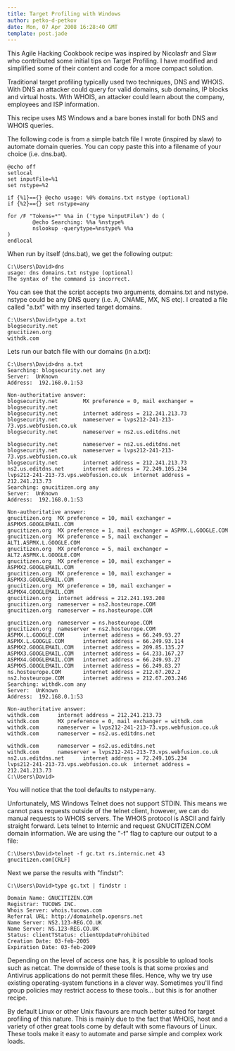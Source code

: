 ```yaml
---
title: Target Profiling with Windows
author: petko-d-petkov
date: Mon, 07 Apr 2008 16:28:40 GMT
template: post.jade
---
```


This Agile Hacking Cookbook recipe was inspired by Nicolasfr and Slaw who contributed some initial tips on Target Profiling. I have modified and simplified some of their content and code for a more compact solution.

Traditional target profiling typically used two techniques, DNS and WHOIS. With DNS an attacker could query for valid domains, sub domains, IP blocks and virtual hosts. With WHOIS, an attacker could learn about the company, employees and ISP information.

This recipe uses MS Windows and a bare bones install for both DNS and WHOIS queries. 

The following code is from a simple batch file I wrote (inspired by slaw) to automate domain queries. You can copy paste this into a filename of your choice (i.e. dns.bat).

```batch
@echo off
setlocal
set inputFile=%1
set nstype=%2

if {%1}=={} @echo usage: %0% domains.txt nstype (optional)
if {%2}=={} set nstype=any

for /F "Tokens=*" %%a in ('type %inputFile%') do (
        @echo Searching: %%a %nstype%
        nslookup -querytype=%nstype% %%a
)
endlocal
```

When run by itself (dns.bat), we get the following output:

```batch
C:\Users\David>dns
usage: dns domains.txt nstype (optional)
The syntax of the command is incorrect.
```

You can see that the script accepts two arguments, domains.txt and nstype. nstype could be any DNS query (i.e. A, CNAME, MX, NS etc). I created a file called "a.txt" with my inserted target domains.

```batch
C:\Users\David>type a.txt
blogsecurity.net
gnucitizen.org
withdk.com
```

Lets run our batch file with our domains (in a.txt):

```batch
C:\Users\David>dns a.txt
Searching: blogsecurity.net any
Server:  UnKnown
Address:  192.168.0.1:53

Non-authoritative answer:
blogsecurity.net        MX preference = 0, mail exchanger = blogsecurity.net
blogsecurity.net        internet address = 212.241.213.73
blogsecurity.net        nameserver = lvps212-241-213-73.vps.webfusion.co.uk
blogsecurity.net        nameserver = ns2.us.editdns.net

blogsecurity.net        nameserver = ns2.us.editdns.net
blogsecurity.net        nameserver = lvps212-241-213-73.vps.webfusion.co.uk
blogsecurity.net        internet address = 212.241.213.73
ns2.us.editdns.net      internet address = 72.249.105.234
lvps212-241-213-73.vps.webfusion.co.uk  internet address = 212.241.213.73
Searching: gnucitizen.org any
Server:  UnKnown
Address:  192.168.0.1:53

Non-authoritative answer:
gnucitizen.org  MX preference = 10, mail exchanger = ASPMX5.GOOGLEMAIL.COM
gnucitizen.org  MX preference = 1, mail exchanger = ASPMX.L.GOOGLE.COM
gnucitizen.org  MX preference = 5, mail exchanger = ALT1.ASPMX.L.GOOGLE.COM
gnucitizen.org  MX preference = 5, mail exchanger = ALT2.ASPMX.L.GOOGLE.COM
gnucitizen.org  MX preference = 10, mail exchanger = ASPMX2.GOOGLEMAIL.COM
gnucitizen.org  MX preference = 10, mail exchanger = ASPMX3.GOOGLEMAIL.COM
gnucitizen.org  MX preference = 10, mail exchanger = ASPMX4.GOOGLEMAIL.COM
gnucitizen.org  internet address = 212.241.193.208
gnucitizen.org  nameserver = ns2.hosteurope.COM
gnucitizen.org  nameserver = ns.hosteurope.COM

gnucitizen.org  nameserver = ns.hosteurope.COM
gnucitizen.org  nameserver = ns2.hosteurope.COM
ASPMX.L.GOOGLE.COM      internet address = 66.249.93.27
ASPMX.L.GOOGLE.COM      internet address = 66.249.93.114
ASPMX2.GOOGLEMAIL.COM   internet address = 209.85.135.27
ASPMX3.GOOGLEMAIL.COM   internet address = 64.233.167.27
ASPMX4.GOOGLEMAIL.COM   internet address = 66.249.93.27
ASPMX5.GOOGLEMAIL.COM   internet address = 66.249.83.27
ns.hosteurope.COM       internet address = 212.67.202.2
ns2.hosteurope.COM      internet address = 212.67.203.246
Searching: withdk.com any
Server:  UnKnown
Address:  192.168.0.1:53

Non-authoritative answer:
withdk.com      internet address = 212.241.213.73
withdk.com      MX preference = 0, mail exchanger = withdk.com
withdk.com      nameserver = lvps212-241-213-73.vps.webfusion.co.uk
withdk.com      nameserver = ns2.us.editdns.net

withdk.com      nameserver = ns2.us.editdns.net
withdk.com      nameserver = lvps212-241-213-73.vps.webfusion.co.uk
ns2.us.editdns.net      internet address = 72.249.105.234
lvps212-241-213-73.vps.webfusion.co.uk  internet address = 212.241.213.73
C:\Users\David>
```

You will notice that the tool defaults to nstype=any. 

Unfortunately, MS Windows Telnet does not support STDIN. This means we cannot pass requests outside of the telnet client, however, we can do manual requests to WHOIS servers. The WHOIS protocol is ASCII and fairly straight forward. Lets telnet to Internic and request GNUCITIZEN.COM domain information. We are using the "-f" flag to capture our output to a file:

```batch
C:\Users\David>telnet -f gc.txt rs.internic.net 43
gnucitizen.com[CRLF]
```

Next we parse the results with "findstr":

```batch
C:\Users\David>type gc.txt | findstr :

Domain Name: GNUCITIZEN.COM
Registrar: TUCOWS INC.
Whois Server: whois.tucows.com
Referral URL: http://domainhelp.opensrs.net
Name Server: NS2.123-REG.CO.UK
Name Server: NS.123-REG.CO.UK
Status: clientTStatus: clientUpdateProhibited
Creation Date: 03-feb-2005
Expiration Date: 03-feb-2009
```

Depending on the level of access one has, it is possible to upload tools such as netcat. The downside of these tools is that some proxies and Antivirus applications do not permit these files. Hence, why we try use existing operating-system functions in a clever way. Sometimes you'll find group policies may restrict access to these tools... but this is for another recipe.

By default Linux or other Unix flavours are much better suited for target profiling of this nature. This is mainly due to the fact that WHOIS, host and a variety of other great tools come by default with some flavours of Linux. These tools make it easy to automate and parse simple and complex work loads.

